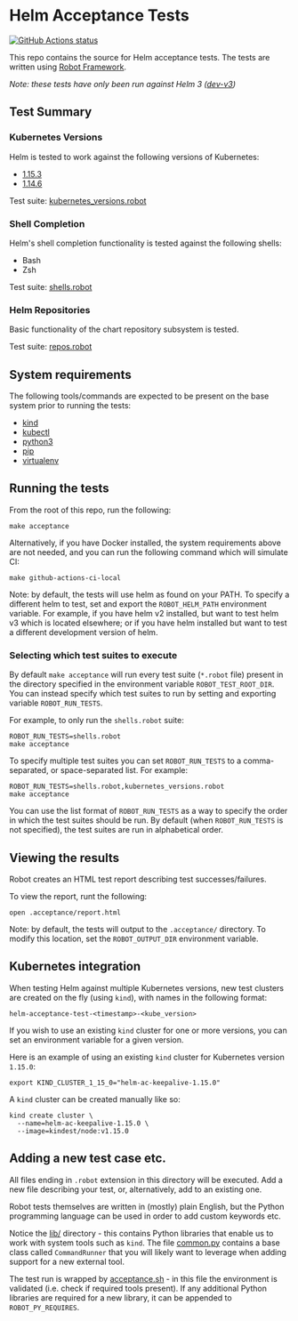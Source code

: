 # Helm Acceptance Tests

[![GitHub Actions status](https://github.com/helm/acceptance-testing/workflows/acceptance-tests/badge.svg)](https://github.com/helm/acceptance-testing/actions)

This repo contains the source for Helm acceptance tests.
The tests are written using [Robot Framework](https://robotframework.org/).

*Note: these tests have only been run against Helm 3 ([dev-v3](https://github.com/helm/helm/tree/dev-v3))*

## Test Summary

### Kubernetes Versions

Helm is tested to work against the following versions of Kubernetes:

<!-- 
TODO

Add support for 1.16+, getting the following error:
Error: apiVersion "apps/v1beta1" in nginx/templates/deployment.yaml is not available
[1.16.1](https://github.com/kubernetes/kubernetes/blob/master/CHANGELOG-1.16.md)

Also, upgrade to 1.15.4 and 1.14.7
(see issue on kind: https://github.com/kubernetes-sigs/kind/issues/948)

-->

- [1.15.3](https://github.com/kubernetes/kubernetes/blob/master/CHANGELOG-1.15.md)
- [1.14.6](https://github.com/kubernetes/kubernetes/blob/master/CHANGELOG-1.14.md)

Test suite: [kubernetes_versions.robot](./testsuites/kubernetes_versions.robot)


### Shell Completion

Helm's shell completion functionality is tested against the following shells:

- Bash
- Zsh

Test suite: [shells.robot](./testsuites/shells.robot)

### Helm Repositories

Basic functionality of the chart repository subsystem is tested.

Test suite: [repos.robot](./testsuites/repos.robot)

## System requirements

The following tools/commands are expected to be present on the base system
prior to running the tests:

- [kind](https://kind.sigs.k8s.io/)
- [kubectl](https://kubernetes.io/docs/tasks/tools/install-kubectl/)
- [python3](https://www.python.org/downloads/)
- [pip](https://pip.pypa.io/en/stable/installing/)
- [virtualenv](https://virtualenv.pypa.io/en/latest/installation/)

## Running the tests

From the root of this repo, run the following:

```
make acceptance
```

Alternatively, if you have Docker installed, 
the system requirements above are not needed, and you can run the following
command which will simulate CI:
```
make github-actions-ci-local
```

Note: by default, the tests will use helm as found on your PATH.
To specify a different helm to test, set and export the `ROBOT_HELM_PATH`
environment variable.  For example, if you have helm v2 installed, but want
to test helm v3 which is located elsewhere; or if you have helm installed
but want to test a different development version of helm.

### Selecting which test suites to execute

By default `make acceptance` will run every test suite (`*.robot` file) present in the directory specified in the environment variable `ROBOT_TEST_ROOT_DIR`.  You can instead specify which test suites to run by setting and exporting variable `ROBOT_RUN_TESTS`.

For example, to only run the `shells.robot` suite:

```
ROBOT_RUN_TESTS=shells.robot
make acceptance
```

To specify multiple test suites you can set `ROBOT_RUN_TESTS` to a comma-separated, or space-separated list.  For example:

```
ROBOT_RUN_TESTS=shells.robot,kubernetes_versions.robot
make acceptance
```

You can use the list format of `ROBOT_RUN_TESTS` as a way to specify the order in which the test suites should be run.  By default (when `ROBOT_RUN_TESTS` is not specified), the test suites are run in alphabetical order.

## Viewing the results

Robot creates an HTML test report describing test successes/failures.

To view the report, runt the following:

```
open .acceptance/report.html
```

Note: by default, the tests will output to the `.acceptance/` directory.
To modify this location, set the `ROBOT_OUTPUT_DIR` environment variable.

## Kubernetes integration

When testing Helm against multiple Kubernetes versions,
new test clusters are created on the fly (using `kind`),
with names in the following format:

```
helm-acceptance-test-<timestamp>-<kube_version>
```

If you wish to use an existing `kind` cluster for one
or more versions, you can set an environment variable for
a given version.

Here is an example of using an existing `kind` cluster
for Kubernetes version `1.15.0`:

```
export KIND_CLUSTER_1_15_0="helm-ac-keepalive-1.15.0"
```

A `kind` cluster can be created manually like so:

```
kind create cluster \
  --name=helm-ac-keepalive-1.15.0 \
  --image=kindest/node:v1.15.0
```

## Adding a new test case etc.

All files ending in `.robot` extension in this directory will be executed.
Add a new file describing your test, or, alternatively, add to an existing one.

Robot tests themselves are written in (mostly) plain English, but the Python
programming language can be used in order to add custom keywords etc.

Notice the [lib/](./lib/) directory - this contains Python libraries that
enable us to work with system tools such as `kind`. The file [common.py](./lib/common.py)
contains a base class called `CommandRunner` that you will likely want to
leverage when adding support for a new external tool.

The test run is wrapped by [acceptance.sh](./scripts/acceptance.sh) -
in this file the environment is validated (i.e. check if required tools present). 
If any additional Python libraries are required for a new library, 
it can be appended to `ROBOT_PY_REQUIRES`.

















